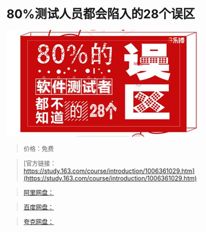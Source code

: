 # 80%测试人员都会陷入的28个误区

![img](../../../assets/study163/free/1abe1caf-03f7-4737-bc0d-040e2ea65b46.jpg)

> 价格：免费

> [官方链接：https://study.163.com/course/introduction/1006361029.htm](https://study.163.com/course/introduction/1006361029.htm)

> [阿里网盘：]()

> [百度网盘：]()

> [夸克网盘：]()
